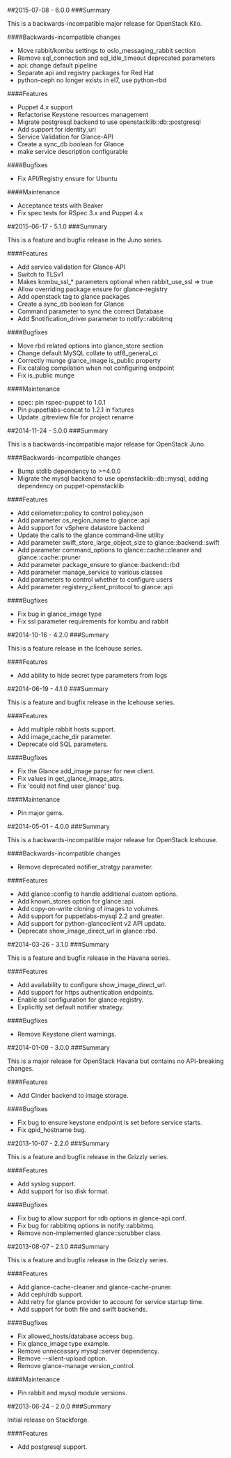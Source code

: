 ##2015-07-08 - 6.0.0
###Summary

This is a backwards-incompatible major release for OpenStack Kilo.

####Backwards-incompatible changes
- Move rabbit/kombu settings to oslo_messaging_rabbit section
- Remove sql_connection and sql_idle_timeout deprecated parameters
- api: change default pipeline
- Separate api and registry packages for Red Hat
- python-ceph no longer exists in el7, use python-rbd

####Features
- Puppet 4.x support
- Refactorise Keystone resources management
- Migrate postgresql backend to use openstacklib::db::postgresql
- Add support for identity_uri
- Service Validation for Glance-API
- Create a sync_db boolean for Glance
- make service description configurable

####Bugfixes
- Fix API/Registry ensure for Ubuntu

####Maintenance
- Acceptance tests with Beaker
- Fix spec tests for RSpec 3.x and Puppet 4.x

##2015-06-17 - 5.1.0
###Summary

This is a feature and bugfix release in the Juno series.

####Features
- Add service validation for Glance-API
- Switch to TLSv1
- Makes kombu_ssl_* parameters optional when rabbit_use_ssl => true
- Allow overriding package ensure for glance-registry
- Add openstack tag to glance packages
- Create a sync_db boolean for Glance
- Command parameter to sync the correct Database
- Add $notification_driver parameter to notify::rabbitmq

####Bugfixes
- Move rbd related options into glance_store section
- Change default MySQL collate to utf8_general_ci
- Correctly munge glance_image is_public property
- Fix catalog compilation when not configuring endpoint
- Fix is_public munge

####Maintenance
- spec: pin rspec-puppet to 1.0.1
- Pin puppetlabs-concat to 1.2.1 in fixtures
- Update .gitreview file for project rename

##2014-11-24 - 5.0.0
###Summary

This is a backwards-incompatible major release for OpenStack Juno.

####Backwards-incompatible changes
- Bump stdlib dependency to >=4.0.0
- Migrate the mysql backend to use openstacklib::db::mysql, adding dependency
  on puppet-openstacklib

####Features
- Add ceilometer::policy to control policy.json
- Add parameter os_region_name to glance::api
- Add support for vSphere datastore backend
- Update the calls to the glance command-line utility
- Add parameter swift_store_large_object_size to glance::backend::swift
- Add parameter command_options to glance::cache::cleaner and
  glance::cache::pruner
- Add parameter package_ensure to glance::backend::rbd
- Add parameter manage_service to various classes
- Add parameters to control whether to configure users
- Add parameter registery_client_protocol to glance::api

####Bugfixes
- Fix bug in glance_image type
- Fix ssl parameter requirements for kombu and rabbit

##2014-10-16 - 4.2.0
###Summary

This is a feature release in the Icehouse series.

####Features

- Add ability to hide secret type parameters from logs

##2014-06-19 - 4.1.0
###Summary

This is a feature and bugfix release in the Icehouse series.

####Features
- Add multiple rabbit hosts support.
- Add image_cache_dir parameter.
- Deprecate old SQL parameters.

####Bugfixes
- Fix the Glance add_image parser for new client.
- Fix values in get_glance_image_attrs.
- Fix 'could not find user glance' bug.

####Maintenance
- Pin major gems.

##2014-05-01 - 4.0.0
###Summary

This is a backwards-incompatible major release for OpenStack Icehouse.

####Backwards-incompatible changes
- Remove deprecated notifier_stratgy parameter.

####Features
- Add glance::config to handle additional custom options.
- Add known_stores option for glance::api.
- Add copy-on-write cloning of images to volumes.
- Add support for puppetlabs-mysql 2.2 and greater.
- Add support for python-glanceclient v2 API update.
- Deprecate show_image_direct_url in glance::rbd.

##2014-03-26 - 3.1.0
###Summary

This is a feature and bugfix release in the Havana series.

####Features
- Add availability to configure show_image_direct_url.
- Add support for https authentication endpoints.
- Enable ssl configuration for glance-registry.
- Explicitly set default notifier strategy.

####Bugfixes
- Remove Keystone client warnings.

##2014-01-09 - 3.0.0
###Summary

This is a major release for OpenStack Havana but contains no API-breaking
changes.

####Features
- Add Cinder backend to image storage.

####Bugfixes
- Fix bug to ensure keystone endpoint is set before service starts.
- Fix qpid_hostname bug.

##2013-10-07 - 2.2.0
###Summary

This is a feature and bugfix release in the Grizzly series.

####Features
- Add syslog support.
- Add support for iso disk format.

####Bugfixes
- Fix bug to allow support for rdb options in glance-api.conf.
- Fix bug for rabbitmq options in notify::rabbitmq.
- Remove non-implemented glance::scrubber class.

##2013-08-07 - 2.1.0
###Summary

This is a feature and bugfix release in the Grizzly series.

####Features

- Add glance-cache-cleaner and glance-cache-pruner.
- Add ceph/rdb support.
- Add retry for glance provider to account for service startup time.
- Add support for both file and swift backends.

####Bugfixes
- Fix allowed_hosts/database access bug.
- Fix glance_image type example.
- Remove unnecessary mysql::server dependency.
- Remove --silent-upload option.
- Remove glance-manage version_control.

####Maintenance
- Pin rabbit and mysql module versions.

##2013-06-24 - 2.0.0
###Summary

Initial release on Stackforge.

####Features
- Add postgresql support.
